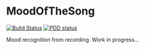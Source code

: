 # MoodOfTheSong
[![Build Status](https://travis-ci.org/pchmielowski/MoodOfTheSong.svg?branch=master)](https://travis-ci.org/pchmielowski/MoodOfTheSong)
[![PDD status](http://www.0pdd.com/svg?name=pchmielowski/MoodOfTheSong)](http://www.0pdd.com/p?name=pchmielowski/MoodOfTheSong)

Mood recognition from recording.
Work in progress...

